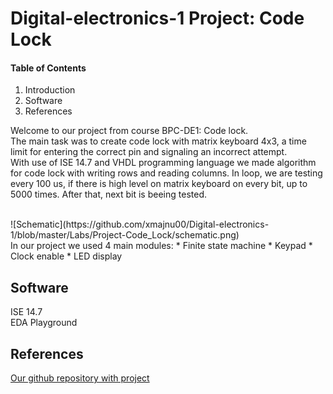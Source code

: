 # Digital-electronics-1 Project: Code Lock

#### Table of Contents
1. Introduction <br/>
2. Software <br/>
3. References <br/>


Welcome to our project from course BPC-DE1: Code lock. <br/>
The main task was to create code lock with matrix keyboard 4x3, a time limit for entering the correct pin and signaling an incorrect attempt. <br/>
With use of ISE 14.7 and VHDL programming language we made algorithm for code lock with writing rows and reading columns. In loop, we are testing every 100 us, if there is high level on matrix keyboard on every bit, up to 5000 times. After that, next bit is beeing tested.  

<br/>
![Schematic](https://github.com/xmajnu00/Digital-electronics-1/blob/master/Labs/Project-Code_Lock/schematic.png) <br/>
In our project we used 4 main modules:
* Finite state machine
* Keypad
* Clock enable
* LED display

## Software
ISE 14.7 <br/>
EDA Playground
## References
[Our github repository with project](https://github.com/xmajnu00/Digital-electronics-1/tree/master/Labs/Project-Code_Lock)
